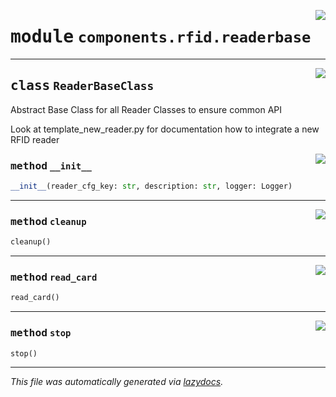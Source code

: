 <!-- markdownlint-disable -->

<a href="https://github.com/MiczFlor/RPi-Jukebox-RFID/tree/future3/develop/src/jukebox/src/jukebox/components/rfid/readerbase.py#L0"><img align="right" style="float:right;" src="https://img.shields.io/badge/-source-cccccc?style=flat-square"></a>

# <kbd>module</kbd> `components.rfid.readerbase`






---

<a href="https://github.com/MiczFlor/RPi-Jukebox-RFID/tree/future3/develop/src/jukebox/src/jukebox/components/rfid/readerbase.py#L7"><img align="right" style="float:right;" src="https://img.shields.io/badge/-source-cccccc?style=flat-square"></a>

## <kbd>class</kbd> `ReaderBaseClass`
Abstract Base Class for all Reader Classes to ensure common API 

Look at template_new_reader.py for documentation how to integrate a new RFID reader 

<a href="https://github.com/MiczFlor/RPi-Jukebox-RFID/tree/future3/develop/src/jukebox/src/jukebox/components/rfid/readerbase.py#L13"><img align="right" style="float:right;" src="https://img.shields.io/badge/-source-cccccc?style=flat-square"></a>

### <kbd>method</kbd> `__init__`

```python
__init__(reader_cfg_key: str, description: str, logger: Logger)
```








---

<a href="https://github.com/MiczFlor/RPi-Jukebox-RFID/tree/future3/develop/src/jukebox/src/jukebox/components/rfid/readerbase.py#L39"><img align="right" style="float:right;" src="https://img.shields.io/badge/-source-cccccc?style=flat-square"></a>

### <kbd>method</kbd> `cleanup`

```python
cleanup()
```





---

<a href="https://github.com/MiczFlor/RPi-Jukebox-RFID/tree/future3/develop/src/jukebox/src/jukebox/components/rfid/readerbase.py#L35"><img align="right" style="float:right;" src="https://img.shields.io/badge/-source-cccccc?style=flat-square"></a>

### <kbd>method</kbd> `read_card`

```python
read_card()
```





---

<a href="https://github.com/MiczFlor/RPi-Jukebox-RFID/tree/future3/develop/src/jukebox/src/jukebox/components/rfid/readerbase.py#L43"><img align="right" style="float:right;" src="https://img.shields.io/badge/-source-cccccc?style=flat-square"></a>

### <kbd>method</kbd> `stop`

```python
stop()
```








---

_This file was automatically generated via [lazydocs](https://github.com/ml-tooling/lazydocs)._
